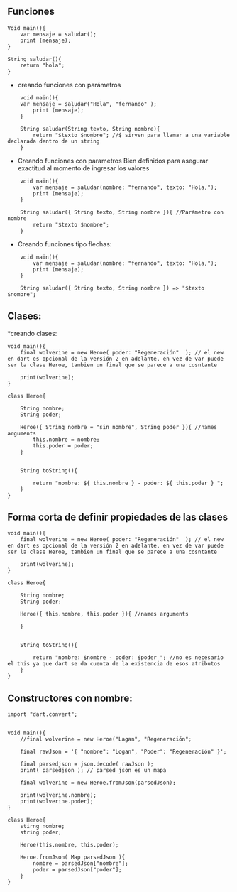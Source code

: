 

## Funciones 


	Void main(){
		var mensaje = saludar();
		print (mensaje);
	}
	
	String saludar(){
		return "hola";
	}


* creando funciones con parámetros

```
	void main(){
	var mensaje = saludar("Hola", "fernando" );
		print (mensaje);
	}
	
	String saludar(String texto, String nombre){
		return "$texto $nombre"; //$ sirven para llamar a una variable declarada dentro de un string
	}
```

* Creando funciones con parametros Bien definidos para asegurar exactitud al momento de ingresar los valores


```
	void main(){
		var mensaje = saludar(nombre: "fernando", texto: "Hola,");
		print (mensaje);
	}
	
	String saludar({ String texto, String nombre }){ //Parámetro con nombre
		return "$texto $nombre";
	}
```

* Creando funciones tipo flechas:

```
	void main(){
		var mensaje = saludar(nombre: "fernando", texto: "Hola,");
		print (mensaje);
	}

	String saludar({ String texto, String nombre }) => "$texto $nombre";
```


## Clases:

*creando clases:

	void main(){
		final wolverine = new Heroe( poder: "Regeneración"  ); // el new en dart es opcional de la versión 2 en adelante, en vez de var puede ser la clase Heroe, tambien un final que se parece a una cosntante
		
		print(wolverine);
	}

	class Heroe{
		
		String nombre;
		String poder;
	        
		Heroe({ String nombre = "sin nombre", String poder }){ //names arguments
			this.nombre = nombre;
			this.poder = poder;
		}
		
		
		String toString(){
		
			return "nombre: ${ this.nombre } - poder: ${ this.poder } ";
		}
	}
	

## Forma corta de definir propiedades de las clases

	void main(){
		final wolverine = new Heroe( poder: "Regeneración"  ); // el new en dart es opcional de la versión 2 en adelante, en vez de var puede ser la clase Heroe, tambien un final que se parece a una cosntante
		
		print(wolverine);
	}

	class Heroe{
		
		String nombre;
		String poder;
	        
		Heroe({ this.nombre, this.poder }){ //names arguments

		}
		
		
		String toString(){
		
			return "nombre: $nombre - poder: $poder "; //no es necesario el this ya que dart se da cuenta de la existencia de esos atributos
		}
	}
		
	
## Constructores con nombre:
	
	import "dart.convert";
	

	void main(){
		//final wolverine = new Heroe("Lagan", "Regeneración";
		
		final rawJson = '{ "nombre": "Logan", "Poder": "Regeneración" }';
		
		final parsedjson = json.decode( rawJson );
		print( parsedjson ); // parsed json es un mapa

		final wolverine = new Heroe.fromJson(parsedJson);

		print(wolverine.nombre);
		print(wolverine.poder);
	}

	class Heroe{
		stirng nombre;
		string poder;

		Heroe(this.nombre, this.poder);
		
		Heroe.fromJson( Map parsedJson ){
			nombre = parsedJson["nombre"];
			poder = parsedJson["poder"];
		}
	}
	

